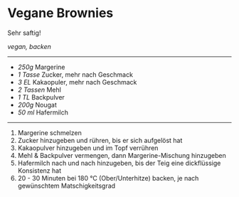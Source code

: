 # Vegane Brownies

Sehr saftig!

*vegan, backen*

---

- *250g* Margerine
- *1 Tasse* Zucker, mehr nach Geschmack
- *3 EL* Kakaopuler, mehr nach Geschmack
- *2 Tassen* Mehl
- *1 TL* Backpulver
- *200g* Nougat
- *50 ml* Hafermilch

---

1. Margerine schmelzen
2. Zucker hinzugeben und rühren, bis er sich aufgelöst hat
3. Kakaopulver hinzugeben und im Topf verrühren
4. Mehl & Backpulver vermengen, dann Margerine-Mischung hinzugeben
5. Hafermilch nach und nach hinzugeben, bis der Teig eine dickflüssige Konsistenz hat
6. 20 - 30 Minuten bei 180 °C (Ober/Unterhitze) backen, je nach gewünschtem Matschigkeitsgrad